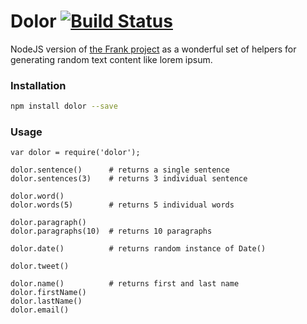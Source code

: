 Dolor [![Build Status](https://travis-ci.org/mrzmyr/dolor.svg?branch=master)](https://travis-ci.org/mrzmyr/dolor)
=========

NodeJS version of [the Frank project](https://github.com/blahed/frank) as a wonderful set of helpers for generating random text content like lorem ipsum.

### Installation

```bash
npm install dolor --save
```

### Usage

```
var dolor = require('dolor');

dolor.sentence()      # returns a single sentence
dolor.sentences(3)    # returns 3 individual sentence

dolor.word()
dolor.words(5)        # returns 5 individual words

dolor.paragraph()
dolor.paragraphs(10)  # returns 10 paragraphs 

dolor.date()          # returns random instance of Date()

dolor.tweet()

dolor.name()          # returns first and last name
dolor.firstName()
dolor.lastName()
dolor.email()
```
